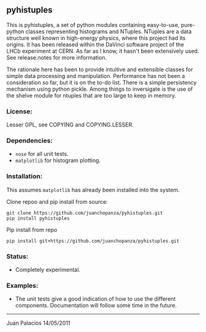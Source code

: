 ## pyhistuples

This is pyhistuples, a set of python modules containing easy-to-use,
pure-python classes representing histograms and NTuples.
NTuples are a data structure well known in high-energy physics,
where this project had its origins. It has been released within the DaVinci
software project of the LHCb experiment at CERN. As far as I know,
it hasn't been extensively used.
See release.notes for more information.

The rationale here has been to provide intuitive and extensible classes for simple
data processing and manipulation. Performance has not been a consideration so far,
but it is on the to-do list. There is a simple persistency mechanism using python pickle.
Among things to inversigate is the use of the shelve module for ntuples that are
too large to keep in memory.

### License:

Lesser GPL, see COPYING and COPYING.LESSER.

### Dependencies: 

* `nose` for all unit tests.
* `matplotlib` for histogram plotting.

### Installation:

This assumes `matplotlib` has already been installed into the system. 

Clone repoo and pip install from source:

```shell
git clone https://github.com/juanchopanza/pyhistuples.git
pip install pyhistuples 
```

Pip install from repo

```shell
pip install git+https://github.com/juanchopanza/pyhistuples.git
```

### Status:

* Completely experimental.

### Examples:

* The unit tests give a good indication of how to use the different components.
Documentation will follow some time in the future.

---
Juan Palacios 14/05/2011
